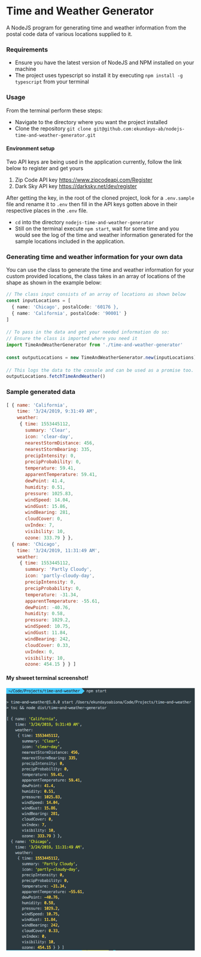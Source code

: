 # Time and Weather Generator

A NodeJS program for generating time and weather information from the postal code
data of various locations supplied to it.


### Requirements
- Ensure you have the latest version of NodeJS and NPM installed on your machine
- The project uses typescript so install it by executing `npm install -g typescript` from your terminal

### Usage
From the terminal perform these steps:
- Navigate to the directory where you want the project installed
- Clone the repository `git clone git@github.com:ekundayo-ab/nodejs-time-and-weather-generator.git`

#### Environment setup
Two API keys are being used in the application currently, follow the link below to register and get yours
1. Zip Code API key https://www.zipcodeapi.com/Register
2. Dark Sky API key https://darksky.net/dev/register

After getting the key, in the root of the cloned project, look for a `.env.sample` file and rename it to `.env` then fill in the API keys gotten above in their respective places in the `.env` file.

- `cd` into the directory `nodejs-time-and-weather-generator`
- Still on the terminal execute `npm start`, wait for some time and you would see the log of the time and weather information generated for the sample locations included in the application.

### Generating time and weather information for your own data
You can use the class to generate the time and weather information for your custom provided locations, the class takes in an array of locations of the shape as shown in the example below:

```ts
// The class input consists of an array of locations as shown below
const inputLocations = [
  { name: 'Chicago', postalCode: '60176 },
  { name: 'California', postalCode: '90001' }
]

// To pass in the data and get your needed information do so:
// Ensure the class is imported where you need it
import TimeAndWeatherGenerator from './time-and-weather-generator'

const outputLocations = new TimeAndWeatherGenerator.new(inputLocations)

// This logs the data to the console and can be used as a promise too.
outputLocations.fetchTimeAndWeather()
```

### Sample generated data
```js
[ { name: 'California',
    time: '3/24/2019, 9:31:49 AM',
    weather:
     { time: 1553445112,
       summary: 'Clear',
       icon: 'clear-day',
       nearestStormDistance: 456,
       nearestStormBearing: 335,
       precipIntensity: 0,
       precipProbability: 0,
       temperature: 59.41,
       apparentTemperature: 59.41,
       dewPoint: 41.4,
       humidity: 0.51,
       pressure: 1025.83,
       windSpeed: 14.04,
       windGust: 15.86,
       windBearing: 281,
       cloudCover: 0,
       uvIndex: 7,
       visibility: 10,
       ozone: 333.79 } },
  { name: 'Chicago',
    time: '3/24/2019, 11:31:49 AM',
    weather:
     { time: 1553445112,
       summary: 'Partly Cloudy',
       icon: 'partly-cloudy-day',
       precipIntensity: 0,
       precipProbability: 0,
       temperature: -31.34,
       apparentTemperature: -55.61,
       dewPoint: -40.76,
       humidity: 0.58,
       pressure: 1029.2,
       windSpeed: 10.75,
       windGust: 11.84,
       windBearing: 242,
       cloudCover: 0.33,
       uvIndex: 0,
       visibility: 10,
       ozone: 454.15 } } ]
```

#### My shweet terminal screenshot!
![Sample data](./generated_sample_data.png?raw=true)
